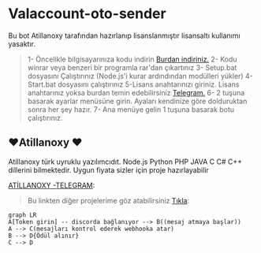 # Valaccount-oto-sender

Bu bot Atillanoxy tarafından hazırlanıp lisanslanmıştır lisansaltı kullanımı yasaktır. 
>1- Öncelikle bilgisayarınıza kodu indirin [Burdan indiriniz.](https://codeload.github.com/atillanoxy/valaccount-oto-sender/zip/refs/heads/main)
2- Kodu winrar veya benzeri bir programla rar'dan çıkartınız
3- Setup.bat dosyasını Çalıştırınız (Node.js'i kurar ardındından modülleri yükler)
4- Start.bat dosyasını çalıştırınız
5-Lisans anahtarınızı giriniz. Lisans anahtarınız yoksa burdan temin edebilirsiniz [Telegram.](https://t.me/quillone)
6- 2 tuşuna basarak ayarlar menüsüne girin. Ayaları kendinize göre dolduruktan sonra her şey hazır.
7- Ana menüye gelin 1 tuşuna basarak botu çalıştırınız.





## ♥Atillanoxy ♥

Atillanoxy türk uyruklu yazılımcıdıt. Node.js Python PHP JAVA C C# C++ dillerini bilmektedir. Uygun fiyata sizler için proje hazırlayabilir

[ATİLLANOXY -TELEGRAM](https://t.me/quillone/):




> Bu linkten diğer projelerime göz atabilirsiniz [Tıkla](https://github.com/atillanoxy):



```mermaid
graph LR
A[Token girin] -- discorda bağlanıyor --> B((mesaj atmaya başlar))
A --> C(mesajları kontrol ederek webhooka atar)
B --> D{Ödül alınır}
C --> D
```
